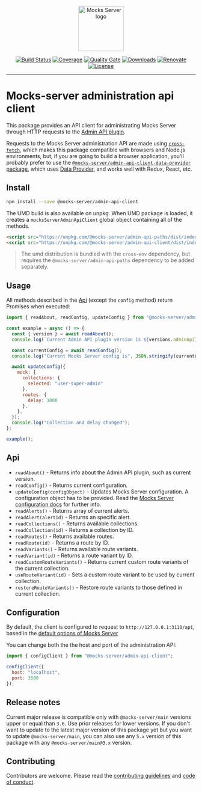 <p align="center"><a href="https://mocks-server.org" target="_blank" rel="noopener noreferrer"><img width="120" src="https://www.mocks-server.org/img/logo_120.png" alt="Mocks Server logo"></a></p>

<p align="center">
  <a href="https://github.com/mocks-server/main/actions?query=workflow%3Abuild+branch%3Amaster"><img src="https://github.com/mocks-server/main/workflows/build/badge.svg?branch=master" alt="Build Status"></a>
  <a href="https://codecov.io/gh/mocks-server/main"><img src="https://codecov.io/gh/mocks-server/main/branch/master/graph/badge.svg?token=2S8ZR55AJV" alt="Coverage"></a>
  <a href="https://sonarcloud.io/project/overview?id=mocks-server_main_admin-api-client"><img src="https://sonarcloud.io/api/project_badges/measure?project=mocks-server_main_admin-api-client&metric=alert_status" alt="Quality Gate"></a>
  <a href="https://www.npmjs.com/package/@mocks-server/admin-api-client"><img src="https://img.shields.io/npm/dm/@mocks-server/admin-api-client.svg" alt="Downloads"></a>
  <a href="https://renovatebot.com"><img src="https://img.shields.io/badge/renovate-enabled-brightgreen.svg" alt="Renovate"></a>
  <a href="https://github.com/mocks-server/main/blob/master/packages/admin-api-client/LICENSE"><img src="https://img.shields.io/npm/l/@mocks-server/admin-api-client.svg" alt="License"></a>
</p>

---

# Mocks-server administration api client

This package provides an API client for administrating Mocks Server through HTTP requests to the [Admin API plugin][plugin-admin-api-url].

Requests to the Mocks Server administration API are made using [`cross-fetch`](https://www.npmjs.com/package/cross-fetch), which makes this package compatible with browsers and Node.js environments, but, if you are going to build a browser application, you'll probably prefer to use the [`@mocks-server/admin-api-client-data-provider` package](https://www.npmjs.com/package/@mocks-server/admin-api-client-data-provider), which uses [Data Provider](https://www.data-provider.org), and works well with Redux, React, etc.

## Install

```bash
npm install --save @mocks-server/admin-api-client
```

The UMD build is also available on unpkg. When UMD package is loaded, it creates a `mocksServerAdminApiClient` global object containing all of the methods.

```html
<script src="https://unpkg.com/@mocks-server/admin-api-paths/dist/index.umd.js"></script>
<script src="https://unpkg.com/@mocks-server/admin-api-client/dist/index.umd.js"></script>
```

> The umd distribution is bundled with the `cross-env` dependency, but requires the `@mocks-server/admin-api-paths` dependency to be added separately.

## Usage

All methods described in the [Api](#api) (except the `config` method) return Promises when executed:

```js
import { readAbout, readConfig, updateConfig } from "@mocks-server/admin-api-client";

const example = async () => {
  const { version } = await readAbout();
  console.log(`Current Admin API plugin version is ${versions.adminApi}`);

  const currentConfig = await readConfig();
  console.log("Current Mocks Server config is", JSON.stringify(currentConfig));

  await updateConfig({
    mock: {
      collections: {
        selected: "user-super-admin"
      },
      routes: {
        delay: 1000
      },
    },
  });
  console.log("Collection and delay changed");
};

example();
```

## Api

* `readAbout()` - Returns info about the Admin API plugin, such as current version.
* `readConfig()` - Returns current configuration.
* `updateConfig(configObject)` - Updates Mocks Server configuration. A configuration object has to be provided. Read the [Mocks Server configuration docs](https://www.mocks-server.org/docs/configuration/options) for further info.
* `readAlerts()` - Returns array of current alerts.
* `readAlert(alertId)` - Returns an specific alert.
* `readCollections()` - Returns available collections.
* `readCollection(id)` - Returns a collection by ID.
* `readRoutes()` - Returns available routes.
* `readRoute(id)` - Returns a route by ID.
* `readVariants()` - Returns available route variants.
* `readVariant(id)` - Returns a route variant by ID.
* `readCustomRouteVariants()` - Returns current custom route variants of the current collection.
* `useRouteVariant(id)` - Sets a custom route variant to be used by current collection.
* `restoreRouteVariants()` - Restore route variants to those defined in current collection.

## Configuration

By default, the client is configured to request to `http://127.0.0.1:3110/api`, based in the [default options of Mocks Server](https://www.mocks-server.org/docs/configuration/options)

You can change both the the host and port of the administration API:

```js
import { configClient } from "@mocks-server/admin-api-client";

configClient({
  host: "localhost",
  port: 3500
});
```

## Release notes

Current major release is compatible only with `@mocks-server/main` versions upper or equal than `3.6`. Use prior releases for lower versions. If you don't want to update to the latest major version of this package yet but you want to update `@mocks-server/main`, you can also use any `5.x` version of this package with any `@mocks-server/main@3.x` version.

## Contributing

Contributors are welcome.
Please read the [contributing guidelines](.github/CONTRIBUTING.md) and [code of conduct](.github/CODE_OF_CONDUCT.md).

[plugin-admin-api-url]: https://github.com/mocks-server/plugin-admin-api
